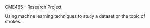 CME465 - Research Project

Using machine learning techniques to study a dataset on the topic of strokes. 
